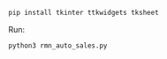 ```bash
pip install tkinter ttkwidgets tksheet
```

Run:
```commandline
python3 rmn_auto_sales.py
```